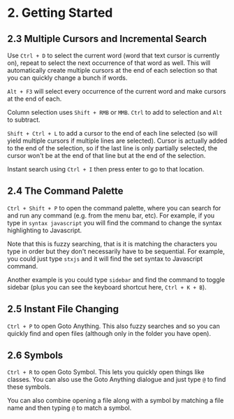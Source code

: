 # 2. Getting Started
## 2.3 Multiple Cursors and Incremental Search

Use `Ctrl + D` to select the current word (word that text cursor is currently on), repeat to select the next occurrence of that word as well. This will automatically create multiple cursors at the end of each selection so that you can quickly change a bunch if words. 

`Alt + F3` will select every occurrence of the current word and make cursors at the end of each.

Column selection uses `Shift + RMB` or `MMB`. `Ctrl` to add to selection and `Alt` to subtract.

`Shift + Ctrl + L` to add a cursor to the end of each line selected (so will yield multiple cursors if multiple lines are selected). Cursor is actually added to the end of the selection, so if the last line is only partially selected, the cursor won't be at the end of that line but at the end of the selection.

Instant search using `Ctrl + I` then press enter to go to that location.


## 2.4 The Command Palette

`Ctrl + Shift + P` to open the command palette, where you can search for and run any command (e.g. from the menu bar, etc). For example, if you type in `syntax javascript` you will find the command to change the syntax highlighting to Javascript. 

Note that this is fuzzy searching, that is it is matching the characters you type in order but they don't necessarily have to be sequential. For example, you could just type `stxjs` and it will find the set syntax to Javascript command.

Another example is you could type `sidebar` and find the command to toggle sidebar (plus you can see the keyboard shortcut here, `Ctrl + K + B`). 


## 2.5 Instant File Changing

`Ctrl + P` to open Goto Anything. This also fuzzy searches and so you can quickly find and open files (although only in the folder you have open).


## 2.6 Symbols

`Ctrl + R` to open Goto Symbol. This lets you quickly open things like classes. You can also use the Goto Anything dialogue and just type `@` to find these symbols. 

You can also combine opening a file along with a symbol by matching a file name and then typing `@` to match a symbol.